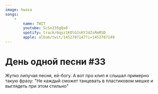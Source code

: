 ```yaml
---
image: hwasa
songs:
    -
        name: TWIT
        youtube: ScSn235gQx0
        spotify: track/6qyz1KOlGJsKYJ4ZsRmRSD
        apple: album/twit/1452787147?i=1452787149
---
```

# День одной песни #33

Жутко липучая песня, ей-богу. А вот про клип я слышал примерно такую фразу:
"Не каждый сможет танцевать в пластиковом мешке и выглядеть при этом стильно"